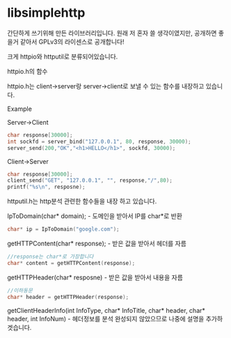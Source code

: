 libsimplehttp
=============
간단하게 쓰기위해 만든 라이브러리입니다.
원래 저 혼자 쓸 생각이였지만,
공개하면 좋을거 같아서 GPLv3의 라이센스로 공개합니다!

크게 httpio와 httputil로 분류되어있습니다.

httpio.h의 함수

httpio.h는  client->server랑
server->client로 보낼 수 있는 함수를 내장하고 있습니다.

Example

Server->Client
```C
char response[30000];
int sockfd = server_bind("127.0.0.1", 80, response, 30000);
server_send(200,"OK","<h1>HELLO</h1>", sockfd, 30000);
```

Client->Server
```C
char response[30000];
client_send("GET", "127.0.0.1", "", response,"/",80);
printf("%s\n", resposne);
```

httputil.h는 http분석 관련한 함수들을 내장 하고 있습니다.

IpToDomain(char* domain); - 도메인을 받아서 IP를 char*로 반환
```C
char* ip = IpToDomain("google.com");
```

getHTTPContent(char* response); - 받은 값을 받아서 헤더를 자름
```C
//response는 char*로 가장합니다
char* content = getHTTPContent(response);
```

getHTTPHeader(char* resposne) - 받은 값을 받아서 내용을 자름
```C
//이하동문
char* header = getHTTPHeader(response);
```

getClientHeaderInfo(int InfoType, char* InfoTitle, char* header, char* header, int InfoNum) - 헤더정보를 분석
완성되지 않았으므로 나중에 설명을 추가하겟습니다.

```
